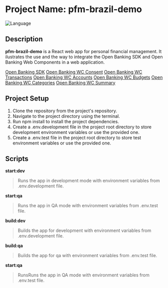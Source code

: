# Project Name: pfm-brazil-demo

![Language](https://img.shields.io/badge/Language-React-yellow.svg)

## Description

**pfm-brazil-demo** is a React web app for personal financial management. It ilustrates the use and the way to integrate the Open Banking SDK and Open Banking Web Components in a web application.

[Open Banking SDK](https://www.npmjs.com/package/open-banking-pfm-sdk)
[Open Banking WC Consent](https://cdn.finerio.mx/pfm/components/ob-consent-component.js)
[Open Banking WC Transactions](https://cdn.finerio.mx/pfm/components/ob-transactions-component.js)
[Open Banking WC Accounts](https://cdn.finerio.mx/pfm/components/ob-accounts-component.js)
[Open Banking WC Budgets](https://cdn.finerio.mx/pfm/components/ob-budget-component.js)
[Open Banking WC Categories](https://cdn.finerio.mx/pfm/components/ob-categories-component.js)
[Open Banking WC Summary](https://cdn.finerio.mx/pfm/components/ob-summary-component.js)


## Project Setup

1. Clone the repository from the project's repository.
2. Navigate to the project directory using the terminal.
3. Run npm install to install the project dependencies.
4. Create a .env.development file in the project root directory to store development environment variables or use the provided one.
5. Create a .env.test file in the project root directory to store test environment variables or use the provided one.


## Scripts
**start:dev**
 >   Runs the app in development mode with environment variables from .env.development file.
 
**start:qa**
 >   Runs the app in QA mode with environment variables from .env.test file.

**build:dev**
 >   Builds the app for development with environment variables from .env.development file.

**build:qa**
 >   Builds the app for qa with environment variables from .env.test file.

**start:qa**
 >   RunsRuns the app in QA mode with environment variables from .env.test file.

```